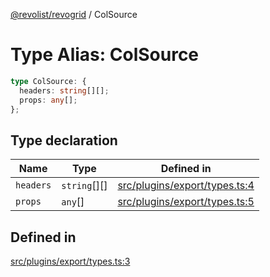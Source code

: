 [@revolist/revogrid](README.md) / ColSource

# Type Alias: ColSource

```ts
type ColSource: {
  headers: string[][];
  props: any[];
};
```

## Type declaration

| Name | Type | Defined in |
| ------ | ------ | ------ |
| `headers` | `string`[][] | [src/plugins/export/types.ts:4](https://github.com/revolist/revogrid/blob/029346d93426056ab8f85e88430904164676d501/src/plugins/export/types.ts#L4) |
| `props` | `any`[] | [src/plugins/export/types.ts:5](https://github.com/revolist/revogrid/blob/029346d93426056ab8f85e88430904164676d501/src/plugins/export/types.ts#L5) |

## Defined in

[src/plugins/export/types.ts:3](https://github.com/revolist/revogrid/blob/029346d93426056ab8f85e88430904164676d501/src/plugins/export/types.ts#L3)
